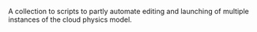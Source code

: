 A collection to scripts to partly automate editing and launching of multiple instances of the cloud physics model.
